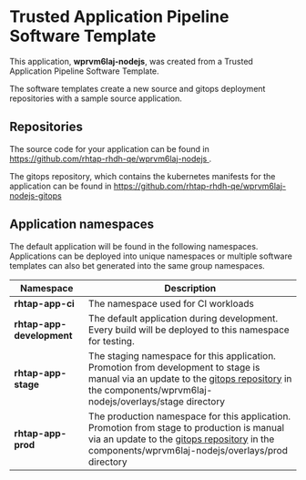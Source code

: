 # Trusted Application Pipeline Software Template

This application, **wprvm6laj-nodejs**, was created from a Trusted Application Pipeline Software Template.

The software templates create a new source and gitops deployment repositories with a sample source application. 

## Repositories

The source code for your application can be found in [https://github.com/rhtap-rhdh-qe/wprvm6laj-nodejs ](https://github.com/rhtap-rhdh-qe/wprvm6laj-nodejs ).
 
The gitops repository, which contains the kubernetes manifests for the application can be found in 
[https://github.com/rhtap-rhdh-qe/wprvm6laj-nodejs-gitops ](https://github.com/rhtap-rhdh-qe/wprvm6laj-nodejs-gitops ) 

## Application namespaces 

The default application will be found in the following namespaces. Applications can be deployed into unique namespaces or multiple software templates can also bet generated into the same group namespaces.  

|  Namespace   |  Description   |  
| -------- | -------- |
| **rhtap-app-ci** | The namespace used for CI workloads |
| **rhtap-app-development** | The default application during development. Every build will be deployed to this namespace for testing. |
| **rhtap-app-stage** | The staging namespace for this application. Promotion from development to stage is manual via an update to the [gitops repository](https://github.com/rhtap-rhdh-qe/wprvm6laj-nodejs-gitops ) in the components/wprvm6laj-nodejs/overlays/stage directory |
| **rhtap-app-prod** | The production namespace for this application. Promotion from stage to production is manual via an update to the [gitops repository](https://github.com/rhtap-rhdh-qe/wprvm6laj-nodejs-gitops ) in the components/wprvm6laj-nodejs/overlays/prod directory |